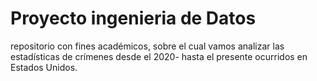 # Proyecto ingenieria de Datos
repositorio con fines académicos, sobre el cual vamos analizar las estadísticas de crímenes desde el 2020- hasta el presente ocurridos en Estados Unidos.
